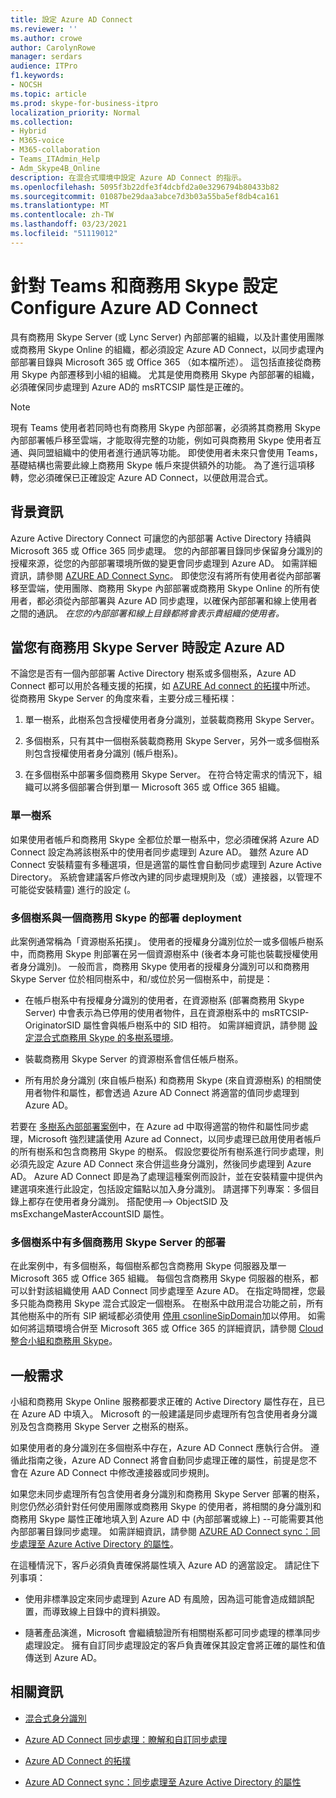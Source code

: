 ```yaml
---
title: 設定 Azure AD Connect
ms.reviewer: ''
ms.author: crowe
author: CarolynRowe
manager: serdars
audience: ITPro
f1.keywords:
- NOCSH
ms.topic: article
ms.prod: skype-for-business-itpro
localization_priority: Normal
ms.collection:
- Hybrid
- M365-voice
- M365-collaboration
- Teams_ITAdmin_Help
- Adm_Skype4B_Online
description: 在混合式環境中設定 Azure AD Connect 的指示。
ms.openlocfilehash: 5095f3b22dfe3f4dcbfd2a0e3296794b80433b82
ms.sourcegitcommit: 01087be29daa3abce7d3b03a55ba5ef8db4ca161
ms.translationtype: MT
ms.contentlocale: zh-TW
ms.lasthandoff: 03/23/2021
ms.locfileid: "51119012"
---
```

# <a name="configure-azure-ad-connect-for-teams-and-skype-for-business"></a>針對 Teams 和商務用 Skype 設定 Configure Azure AD Connect
 
具有商務用 Skype Server (或 Lync Server) 內部部署的組織，以及計畫使用團隊或商務用 Skype Online 的組織，都必須設定 Azure AD Connect，以同步處理內部部署目錄與 Microsoft 365 或 Office 365 （如本檔所述）。  這包括直接從商務用 Skype 內部遷移到小組的組織。 尤其是使用商務用 Skype 內部部署的組織，必須確保同步處理到 Azure AD的 msRTCSIP 屬性是正確的。 

> [!NOTE]
> 現有 Teams 使用者若同時也有商務用 Skype 內部部署，必須將其商務用 Skype 內部部署帳戶移至雲端，才能取得完整的功能，例如可與商務用 Skype 使用者互通、與同盟組織中的使用者進行通訊等功能。 即使使用者未來只會使用 Teams，基礎結構也需要此線上商務用 Skype 帳戶來提供額外的功能。  為了進行這項移轉，您必須確保已正確設定 Azure AD Connect，以便啟用混合式。
 

## <a name="background-information"></a>背景資訊

Azure Active Directory Connect 可讓您的內部部署 Active Directory 持續與 Microsoft 365 或 Office 365 同步處理。  您的內部部署目錄同步保留身分識別的授權來源，從您的內部部署環境所做的變更會同步處理到 Azure AD。 如需詳細資訊，請參閱 [AZURE AD Connect Sync](/azure/active-directory/hybrid/how-to-connect-sync-whatis)。 即使您沒有將所有使用者從內部部署移至雲端，使用團隊、商務用 Skype 內部部署或商務用 Skype Online 的所有使用者，都必須從內部部署與 Azure AD 同步處理，以確保內部部署和線上使用者之間的通訊。 *在您的內部部署和線上目錄都將會表示貴組織的使用者。*


## <a name="configuring-azure-ad-when-you-have-skype-for-business-server"></a>當您有商務用 Skype Server 時設定 Azure AD 

不論您是否有一個內部部署 Active Directory 樹系或多個樹系，Azure AD Connect 都可以用於各種支援的拓撲，如 [AZURE Ad connect 的拓撲](/azure/active-directory/hybrid/plan-connect-topologies)中所述。  從商務用 Skype Server 的角度來看，主要分成三種拓樸： 

1. 單一樹系，此樹系包含授權使用者身分識別，並裝載商務用 Skype Server。 

2. 多個樹系，只有其中一個樹系裝載商務用 Skype Server，另外一或多個樹系則包含授權使用者身分識別 (帳戶樹系)。 

3. 在多個樹系中部署多個商務用 Skype Server。 在符合特定需求的情況下，組織可以將多個部署合併到單一 Microsoft 365 或 Office 365 組織。

### <a name="single-forest"></a>單一樹系 

如果使用者帳戶和商務用 Skype 全都位於單一樹系中，您必須確保將 Azure AD Connect 設定為將該樹系中的使用者同步處理到 Azure AD。  雖然 Azure AD Connect 安裝精靈有多種選項，但是適當的屬性會自動同步處理到 Azure Active Directory。 系統會建議客戶修改內建的同步處理規則及（或）連接器，以管理不可能從安裝精靈) 進行的設定 (。  

### <a name="multiple-forests-with-one-skype-for-business-deployment"></a>多個樹系與一個商務用 Skype 的部署 deployment 

此案例通常稱為「資源樹系拓撲」。 使用者的授權身分識別位於一或多個帳戶樹系中，而商務用 Skype 則部署在另一個資源樹系中 (後者本身可能也裝載授權使用者身分識別)。 一般而言，商務用 Skype 使用者的授權身分識別可以和商務用 Skype Server 位於相同樹系中，和/或位於另一個樹系中，前提是： 

- 在帳戶樹系中有授權身分識別的使用者，在資源樹系 (部署商務用 Skype Server) 中會表示為已停用的使用者物件，且在資源樹系中的 msRTCSIP-OriginatorSID 屬性會與帳戶樹系中的 SID 相符。 如需詳細資訊，請參閱 [設定混合式商務用 Skype 的多樹系環境](configure-a-multi-forest-environment-for-hybrid.md)。

- 裝載商務用 Skype Server 的資源樹系會信任帳戶樹系。  

- 所有用於身分識別 (來自帳戶樹系) 和商務用 Skype (來自資源樹系) 的相關使用者物件和屬性，都會透過 Azure AD Connect 將適當的值同步處理到 Azure AD。  

 若要在 [多樹系內部部署案例](configure-a-multi-forest-environment-for-hybrid.md)中，在 Azure ad 中取得適當的物件和屬性同步處理，Microsoft 強烈建議使用 Azure ad Connect，以同步處理已啟用使用者帳戶的所有樹系和包含商務用 Skype 的樹系。  假設您要從所有樹系進行同步處理，則必須先設定 Azure AD Connect 來合併這些身分識別，然後同步處理到 Azure AD。 Azure AD Connect 即是為了處理這種案例而設計，並在安裝精靈中提供內建選項來進行此設定，包括設定錨點以加入身分識別。  請選擇下列專案：多個目錄上都存在使用者身分識別。 搭配使用--> ObjectSID 及 msExchangeMasterAccountSID 屬性。


### <a name="multiple-skype-for-business-server-deployments-in-multiple-forests"></a>多個樹系中有多個商務用 Skype Server 的部署 

在此案例中，有多個樹系，每個樹系都包含商務用 Skype 伺服器及單一 Microsoft 365 或 Office 365 組織。  每個包含商務用 Skype 伺服器的樹系，都可以針對該組織使用 AAD Connect 同步處理至 Azure AD。 在指定時間裡，您最多只能為商務用 Skype 混合式設定一個樹系。 在樹系中啟用混合功能之前，所有其他樹系中的所有 SIP 網域都必須使用 [停用 csonlineSipDomain](/powershell/module/skype/disable-csonlinesipdomain)加以停用。 如需如何將這類環境合併至 Microsoft 365 或 Office 365 的詳細資訊，請參閱 [Cloud 整合小組和商務用 Skype](cloud-consolidation.md)。

## <a name="general-requirements"></a>一般需求 

小組和商務用 Skype Online 服務都要求正確的 Active Directory 屬性存在，且已在 Azure AD 中填入。  Microsoft 的一般建議是同步處理所有包含使用者身分識別及包含商務用 Skype Server 之樹系的樹系。

 如果使用者的身分識別在多個樹系中存在，Azure AD Connect 應執行合併。 遵循此指南之後，Azure AD Connect 將會自動同步處理正確的屬性，前提是您不會在 Azure AD Connect 中修改連接器或同步規則。 
  
如果您未同步處理所有包含使用者身分識別和商務用 Skype Server 部署的樹系，則您仍然必須針對任何使用團隊或商務用 Skype 的使用者，將相關的身分識別和商務用 Skype 屬性正確地填入到 Azure AD 中 (內部部署或線上) --可能需要其他內部部署目錄同步處理。 如需詳細資訊，請參閱 [AZURE AD Connect sync：同步處理至 Azure Active Directory 的屬性](/azure/active-directory/hybrid/reference-connect-sync-attributes-synchronized)。

在這種情況下，客戶必須負責確保將屬性填入 Azure AD 的適當設定。 請記住下列事項： 

- 使用非標準設定來同步處理到 Azure AD 有風險，因為這可能會造成錯誤配置，而導致線上目錄中的資料損毀。

- 隨著產品演進，Microsoft 會繼續驗證所有相關樹系都可同步處理的標準同步處理設定。 擁有自訂同步處理設定的客戶負責確保其設定會將正確的屬性和值傳送到 Azure AD。 

## <a name="related-information"></a>相關資訊

- [混合式身分識別](/azure/active-directory/hybrid/whatis-hybrid-identity)

- [Azure AD Connect 同步處理：瞭解和自訂同步處理](/azure/active-directory/hybrid/how-to-connect-sync-whatis)

- [Azure AD Connect 的拓撲](/azure/active-directory/hybrid/plan-connect-topologies)

- [Azure AD Connect sync：同步處理至 Azure Active Directory 的屬性](/azure/active-directory/hybrid/reference-connect-sync-attributes-synchronized)